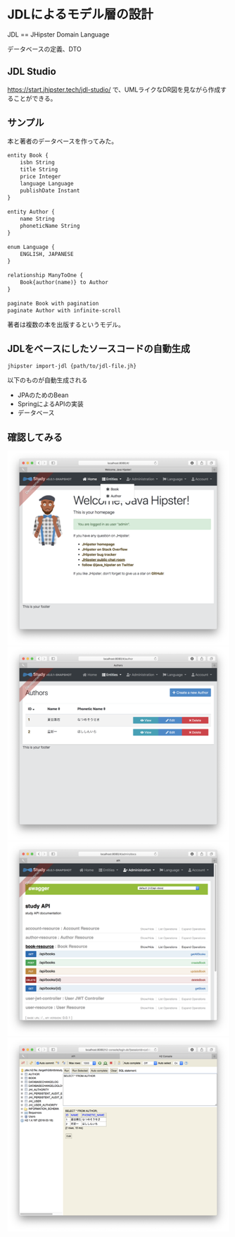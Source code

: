 # JDLによるモデル層の設計

JDL == JHipster Domain Language

データベースの定義、DTO

## JDL Studio
https://start.jhipster.tech/jdl-studio/ で、UMLライクなDR図を見ながら作成することができる。

## サンプル

本と著者のデータベースを作ってみた。

```
entity Book {
	isbn String
    title String
    price Integer
    language Language
    publishDate Instant
}

entity Author {
	name String
    phoneticName String
}

enum Language {
    ENGLISH, JAPANESE
}

relationship ManyToOne {
	Book{author(name)} to Author
}

paginate Book with pagination
paginate Author with infinite-scroll
```

著者は複数の本を出版するというモデル。

## JDLをベースにしたソースコードの自動生成

```
jhipster import-jdl {path/to/jdl-file.jh}
```
以下のものが自動生成される
- JPAのためのBean
- SpringによるAPIの実装
- データベース

## 確認してみる
![Entitiesに追加される](assets/10_jdl_1.png)
![AngularによるUIが生成される](assets/10_jdl_2.png)
![操作のためのRESTAPI](assets/10_jdl_3.png)
![DBに保存された様子](assets/10_jdl_4.png)
